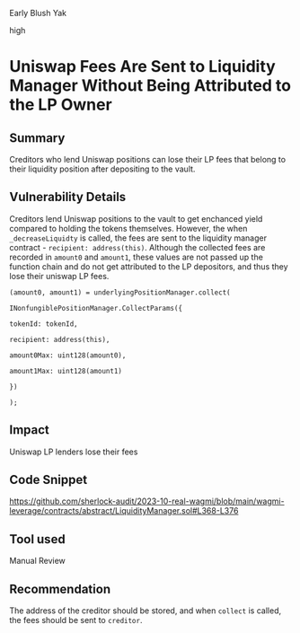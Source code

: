Early Blush Yak

high

# Uniswap Fees Are Sent to Liquidity Manager Without Being Attributed to the LP Owner
## Summary

Creditors who lend Uniswap positions can lose their LP fees that belong to their liquidity position after depositing to the vault.

## Vulnerability Details

Creditors lend Uniswap positions to the vault to get enchanced yield compared to holding the tokens themselves. However, the when `_decreaseLiquidty`  is called, the fees are sent to the liquidity manager contract - `recipient: address(this)`. Although the collected fees are recorded in `amount0` and `amount1`, these values are not passed up the function chain and do not get attributed to the LP depositors, and thus they lose their uniswap LP fees.

```solidity
(amount0, amount1) = underlyingPositionManager.collect(

INonfungiblePositionManager.CollectParams({

tokenId: tokenId,

recipient: address(this),

amount0Max: uint128(amount0),

amount1Max: uint128(amount1)

})

);
```

## Impact

Uniswap LP lenders lose their fees

## Code Snippet

https://github.com/sherlock-audit/2023-10-real-wagmi/blob/main/wagmi-leverage/contracts/abstract/LiquidityManager.sol#L368-L376

## Tool used

Manual Review

## Recommendation

The address of the creditor should be stored, and when `collect` is called, the fees should be sent to `creditor`.
